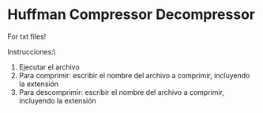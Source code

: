 # Huffman Compressor Decompressor

For txt files!

Instrucciones:\
1. Ejecutar el archivo
2. Para comprimir: escribir el nombre del archivo a comprimir, incluyendo la extensión
3. Para descomprimir: escribir el nombre del archivo a comprimir, incluyendo la extensión
